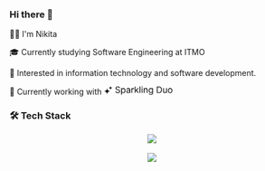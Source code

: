 ### Hi there 👋

👨‍💻 I'm Nikita

🎓 Currently studying Software Engineering at ITMO

🌱 Interested in information technology and software development.  

👥 Currently working with 
<a href="https://github.com/sparkling-duo">
  <picture>
    <source media="(prefers-color-scheme: dark)" srcset="/src/sparkling-duo-dark.png" />
    <source media="(prefers-color-scheme: light)" srcset="/src/sparkling-duo-light.png" />
    <img src="/src/sparkling-duo-light.png" height="16" alt="Sparkling Duo logo" />
  </picture>
</a>


### 🛠️ Tech Stack
<p align="center">
  <img src="https://skillicons.dev/icons?i=cpp,cs,python,java,androidstudio,spring,mongodb,postgresql,docker,linux,git" />
</p>
<p align="center">
  <img src="https://skillicons.dev/icons?i=ai,ae,pr,ps,figma,obsidian,latex,js,html" />
</p>

<!-- Currently I'm working on ... — ... -->

